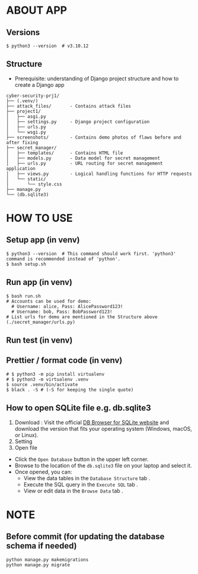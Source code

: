 # ABOUT APP
## Versions
```shell
$ python3 --version  # v3.10.12
```

## Structure
- Prerequisite: understanding of Django project structure and how to create a Django app 
```
cyber-security-prj1/
├── (.venv/)
├── attack_files/       - Contains attack files
├── project1/
│   ├── asgi.py
│   ├── settings.py     - Django project configuration
│   ├── urls.py
│   └── wsgi.py
├── screenshots/        - Contains demo photos of flaws before and after fixing
├── secret_manager/
│   ├── templates/      - Contains HTML file
│   ├── models.py       - Data model for secret management
│   ├── urls.py         - URL routing for secret management application
│   ├── views.py        - Logical handling functions for HTTP requests
│   └── static/
│       └── style.css
├── manage.py
└── (db.sqlite3)
```

# HOW TO USE

## Setup app (in venv)
```shell
$ python3 --version  # This command should work first. 'python3' command is recommended instead of 'python'.
$ bash setup.sh
```

## Run app (in venv)
```shell
$ bash run.sh
# Accounts can be used for demo:
  # Username: alice, Pass: AlicePassword123!
  # Username: bob, Pass: BobPassword123!
# List urls for demo are mentioned in the Structure above (./secret_manager/urls.py)
```

## Run test (in venv)

## Prettier / format code (in venv)
```shell
# $ python3 -m pip install virtualenv
# $ python3 -m virtualenv .venv
$ source .venv/bin/activate
$ black . -S # (-S for keeping the single quote)
```

## How to open SQLite file e.g. db.sqlite3
1. Download : Visit the official [DB Browser for SQLite website](https://sqlitebrowser.org/) and download the version that fits your operating system (Windows, macOS, or Linux).
2. Setting
3. Open file
  - Click the `Open Database` button in the upper left corner.
  - Browse to the location of the `db.sqlite3` file on your laptop and select it.
  - Once opened, you can:
    - View the data tables in the `Database Structure` tab .
    - Execute the SQL query in the `Execute SQL` tab .
    - View or edit data in the `Browse Data` tab .

# NOTE
## Before commit (for updating the database schema if needed)
```shell
python manage.py makemigrations
python manage.py migrate
```